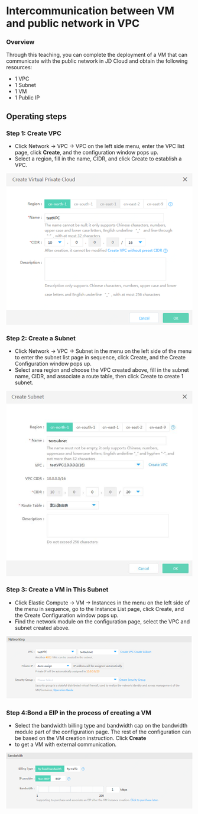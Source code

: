# **Intercommunication between VM and public network in VPC**

### **Overview**

Through this teaching, you can complete the deployment of a VM that can communicate with the public network in JD Cloud and obtain the following resources:

- 1 VPC
- 1 Subnet
- 1 VM
- 1 Public IP

## **Operating steps**

### **Step 1: Create VPC**

- Click Network -> VPC -> VPC on the left side menu, enter the VPC list page, click **Create**, and the configuration window pops up.
- Select a region, fill in the name, CIDR, and click Create to establish a VPC.

![](/image/Networking/Virtual-Private-Cloud/Getting-Started/Virtual-Machine-In-VPC-InterConnect-With-Internet/Step1.png)



### **Step 2: Create a Subnet**

- Click Network -> VPC -> Subnet in the menu on the left side of the menu to enter the subnet list page in sequence, click Create, and the Create Configuration window pops up.
- Select area region and choose the VPC created above, fill in the subnet name, CIDR, and associate a route table, then click Create to create 1 subnet.

![](/image/Networking/Virtual-Private-Cloud/Getting-Started/Virtual-Machine-In-VPC-InterConnect-With-Internet/Step2.png)



### **Step 3: Create a VM in This Subnet**

- Click Elastic Compute -> VM -> Instances in the menu on the left side of the menu in sequence, go to the Instance List page, click Create, and the Create Configuration window pops up.
- Find the network module on the configuration page, select the VPC and subnet created above.

![](/image/Networking/Virtual-Private-Cloud/Getting-Started/Virtual-Machine-In-VPC-InterConnect-With-Internet/Step3.png)



### **Step 4:Bond a EIP in the process of creating a VM**

- Select the bandwidth billing type and bandwidth cap on the bandwidth module part of the configuration page. The rest of the configuration can be based on the VM creation instruction. Click **Create**
-  to get a VM with external communication.

![](/image/Networking/Virtual-Private-Cloud/Getting-Started/Virtual-Machine-In-VPC-InterConnect-With-Internet/Step4.png)